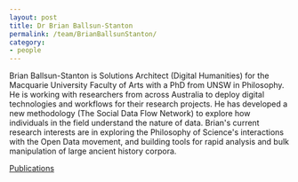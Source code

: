 ```yaml
---
layout: post
title: Dr Brian Ballsun-Stanton
permalink: /team/BrianBallsunStanton/
category:
- people
---
```



<!-- <amp-img width="600" height="300" layout="responsive" src="http://lorempixel.com/600/300/sports"></amp-img> -->

<main id="content" role="main" class="content">


<amp-img width="300" height="300" class="author-thumb-post" layout="responsive" alt="Cover" src="/assets/images/brianDrink.jpg"></amp-img>



Brian Ballsun-Stanton is Solutions Architect (Digital Humanities) for the Macquarie University Faculty of Arts with a PhD from UNSW in Philosophy. He is working with researchers from across Australia to deploy digital technologies and workflows for their research projects. He has developed a new methodology (The Social Data Flow Network) to explore how individuals in the field understand the nature of data. Brian's current research interests are in exploring the Philosophy of Science's interactions with the Open Data movement, and building tools for rapid analysis and bulk manipulation of large ancient history corpora.

[Publications](https://orcid.org/0000-0003-4932-7912)

</main>
